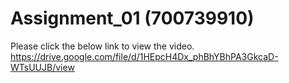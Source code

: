 # Assignment_01 (700739910)
Please click the below link to view the video.
https://drive.google.com/file/d/1HEpcH4Dx_phBhYBhPA3GkcaD-WTsUUJB/view
